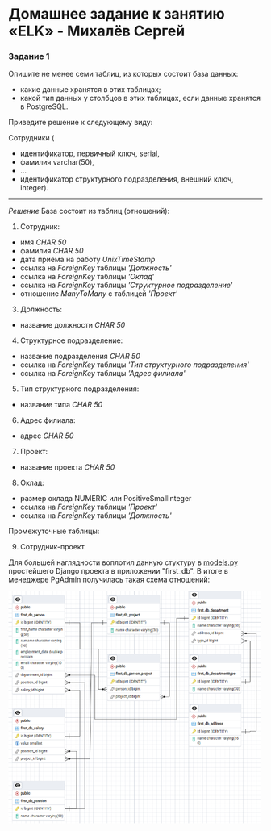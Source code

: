 # Домашнее задание к занятию «ELK» - Михалёв Сергей

### Задание 1

Опишите не менее семи таблиц, из которых состоит база данных:

- какие данные хранятся в этих таблицах;
- какой тип данных у столбцов в этих таблицах, если данные хранятся в PostgreSQL.

Приведите решение к следующему виду:

Сотрудники (

- идентификатор, первичный ключ, serial,
- фамилия varchar(50),
- ...
- идентификатор структурного подразделения, внешний ключ, integer).

---
*Решение*
База состоит из таблиц (отношений):
1. Сотрудник:
  - имя *CHAR 50*
  - фамилия *CHAR 50*
  - дата приёма на работу *UnixTimeStamp*
  - ссылка на *ForeignKey* таблицы *'Должность'*
  - ссылка на *ForeignKey* таблицы *'Оклад'*
  - ссылка на *ForeignKey* таблицы *'Структурное подразделение'*
  - отношение *ManyToMany* с таблицей *'Проект'*
3. Должность:
  - название должности *CHAR 50*
4. Структурное подразделение:
  - название подразделения *CHAR 50*
  - ссылка на *ForeignKey* таблицы *'Тип структурного подразделения'*
  - ссылка на *ForeignKey* таблицы *'Адрес филиала'*
5. Тип структурного подразделения:
  - название типа *CHAR 50*
6. Адрес филиала:
  - адрес *CHAR 50*
7. Проект:
  - название проекта *CHAR 50*
8. Оклад:
  - размер оклада NUMERIC или PositiveSmallInteger
  - ссылка на *ForeignKey* таблицы *'Проект'*
  - ссылка на *ForeignKey* таблицы *'Должность'*

Промежуточные таблицы:

9. Сотрудник-проект.

Для большей наглядности воплотил данную стуктуру в [models.py](./models.py) простейшего Django проекта в приложении "first_db".
В итоге в менеджере PgAdmin получилась такая схема отношений:

<img src="./Task_1.png" alt="Task_1" width="500" height="auto">
